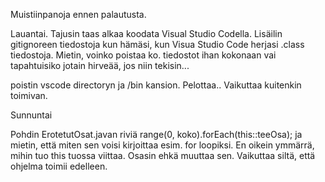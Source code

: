 Muistiinpanoja ennen palautusta.

Lauantai. Tajusin taas alkaa koodata Visual Studio Codella. Lisäilin gitignoreen tiedostoja kun hämäsi, kun Visua Studio Code herjasi .class tiedostoja. Mietin, voinko poistaa ko. tiedostot ihan kokonaan vai tapahtuisiko jotain hirveää, jos niin tekisin...

poistin vscode directoryn ja /bin kansion. Pelottaa.. Vaikuttaa kuitenkin toimivan. 

Sunnuntai

Pohdin ErotetutOsat.javan riviä range(0, koko).forEach(this::teeOsa); ja mietin, että miten sen voisi kirjoittaa esim. for loopiksi. En oikein ymmärrä, mihin tuo this tuossa viittaa. Osasin ehkä muuttaa sen. Vaikuttaa siltä, että ohjelma toimii edelleen. 
